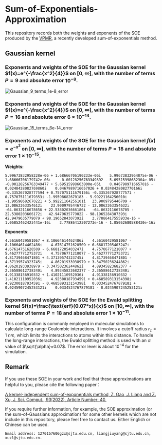 # Sum-of-Exponentials-Approximation
This repository records both the weights and exponents of the SOE produced by the [VPMR](https://link.springer.com/article/10.1007/s10915-022-01999-1), a recently developed sum-of-exponentials method.

##  Gaussian kernel  ##
### Exponents and weights of the SOE for the Gaussian kernel  $f(x)=e^{-\frac{x^2}{4}}$ on $[0,\infty]$, with the number of terms $P=9$ and absolute error $10^{-8}$. ###

![Gaussian_9_terms_1e-8_error](https://github.com/LiangJiuyang/Sum-of-Exponentials-Approximation/tree/main/Screenshots/Gaussian_1e8_9term.png) 

### Exponents and weights of the SOE for the Gaussian kernel  $f(x)=e^{-\frac{x^2}{4}}$ on $[0,\infty]$, with the number of terms $P=16$ and absolute error $6\times 10^{-14}$. ###

![Gaussian_15_terms_6e-14_error](https://github.com/LiangJiuyang/Sum-of-Exponentials-Approximation/tree/main/Screenshots/Gaussian_6e14_15term.png) 

### Exponents and weights of the SOE for the Gaussian kernel $f(x)=e^{-x^2}$ on $[0,\infty]$, with the number of terms $P=18$ and absolute error $1\times 10^{-15}$. ###

**Weights**:
```
5.99673832958228e-06 + 1.68666706190233e-06i	5.99673832964075e-06 - 1.68666706179742e-06i	-0.00128256763349392 - 5.69515998682304e-05i	-0.00128256763349477 + 5.69515998663800e-05i	0.0467989716657016 - 0.0248428082769860i	0.0467989716657026 + 0.0248428082770166i	-0.335267028777594 + 0.757075111679156i	-0.335267028777571 - 0.757075111679353i	-1.99598682670183 - 5.99221164256010i	-1.99598682670221 + 5.99221164256101i	23.9009795446709 + 12.0862363354612i	23.9009795446732 - 12.0862363354632i	-64.0632116678656 + 22.5380203666186i	-64.0632116678705 - 22.5380203666172i	42.9479635779022 - 98.1965284307393i	42.9479635779079 + 98.1965284307392i	2.77886417555933e-16 + 1.05052462423441e-16i	2.77886412307273e-16 - 1.05052680588430e-16i
```
**Exponents**:
```
4.56160429581067 + 8.10664614462486i	4.56160429581067 - 8.10664614462486i	4.67614751620509 + 6.66817205403247i	4.67614751620509 - 6.66817205403247i	4.75706771210077 + 5.46277771275372i	4.75706771210077 - 5.46277771275372i	4.81739468471801 + 4.37139574323745i	4.81739468471801 - 4.37139574323745i	4.86201933938979 + 3.34750236244862i	4.86201933938979 - 3.34750236244862i	4.89345823682377 + 2.36588612738340i	4.89345823682377 - 2.36588612738340i	4.91338156910332 + 1.41021110952036i	4.91338156910332 - 1.41021110952036i	4.92300187934591 + 0.468589313154398i	4.92300187934591 - 0.468589313154398i	0.0334524767879181 + 0.0245907245253121i	0.0334524767879181 - 0.0245907245253121i
```

### Exponents and weights of the SOE for the Ewald splitting kernel $f(x)=\frac{\text{erf}(0.07*x)}{x}$ on $[10,\infty]$, with the number of terms $P=18$ and absolute error $1\times 10^{-11}$. ###

This configuration is commonly employed in molecular simulations to calculate long-range Coulombic interactions. It involves a cutoff radius $r_c=1$ $nm$, which limits the interactions to atoms within this distance. To handle the long-range interactions, the Ewald splitting method is used with an $\alpha$ value of $\sqrt{\alpha}=0.07$. The error level is about $10^{-4}$ for the simulation.

##  Remark  ##
If you use these SOE in your work and feel that these approximations are helpful to you, please cite the following paper：

[A kernel-independent sum-of-exponentials method, Z. Gao, J. Liang and Z. Xu, J. Sci. Comput., 93(2022), Article Number: 40.](https://link.springer.com/article/10.1007/s10915-022-01999-1)

If you require further information, for example, the SOE approximation (or the sum-of-Gaussians approximation) for some other kernels which are not include in this repository, please feel free to contact us. Either English or Chinese can be used.
```
Email address: 1270157606gzx@sjtu.edu.cn, liangjiuyang@sjtu.edu.cn, xuzl@sjtu.edu.cn.
```
